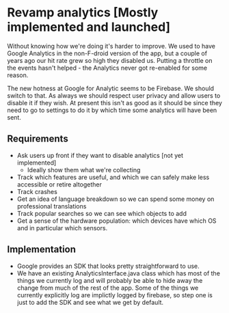 # Revamp analytics [Mostly implemented and launched]

Without knowing how we're doing it's harder to improve. We used to have Google Analytics
in the non-F-droid version of the app, but a couple of years ago our hit rate grew so high
they disabled us. Putting a throttle on the events hasn't helped - the Analytics never
got re-enabled for some reason.

The new hotness at Google for Analytic seems to be Firebase. We should switch to that. As
always we should respect user privacy and allow users to disable it if they wish. At present
this isn't as good as it should be since they need to go to settings to do it by which time
some analytics will have been sent.

## Requirements

*   Ask users up front if they want to disable analytics [not yet implemented]
    * Ideally show them what we're collecting
*   Track which features are useful, and which we can safely make less accessible or retire
altogether
*   Track crashes
*   Get an idea of language breakdown so we can spend some money on professional translations
*   Track popular searches so we can see which objects to add
*   Get a sense of the hardware population: which devices have which OS and in particular which
sensors.

## Implementation

*   Google provides an SDK that looks pretty straightforward to use.
*   We have an existing AnalyticsInterface.java class which has most of the things we currently
log and will probably be able to hide away the change from much of the rest of the app. Some of
the things we currently explicitly log are implictly logged by firebase, so step one is just
to add the SDK and see what we get by default.
